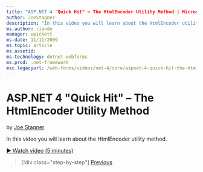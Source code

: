 ```yaml
---
title: "ASP.NET 4 "Quick Hit" – The HtmlEncoder Utility Method | Microsoft Docs"
author: JoeStagner
description: "In this video you will learn about the HtmlEncoder utility method."
ms.author: riande
manager: wpickett
ms.date: 11/11/2009
ms.topic: article
ms.assetid: 
ms.technology: dotnet-webforms
ms.prod: .net-framework
msc.legacyurl: /web-forms/videos/net-4/core/aspnet-4-quick-hit-the-htmlencoder-utility-method
---
```

ASP.NET 4 "Quick Hit" – The HtmlEncoder Utility Method
====================
by [Joe Stagner](https://github.com/JoeStagner)

In this video you will learn about the HtmlEncoder utility method.

[&#9654; Watch video (5 minutes)](https://channel9.msdn.com/Blogs/ASP-NET-Site-Videos/aspnet-4-quick-hit-the-htmlencoder-utility-method)

>[!div class="step-by-step"] [Previous](aspnet-4-quick-hit-predictable-client-ids.md)